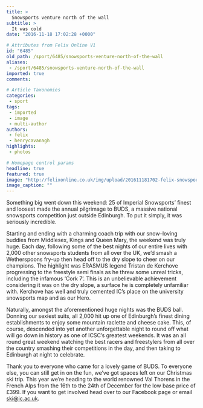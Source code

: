 ```yaml
---
title: >
  Snowsports venture north of the wall
subtitle: >
  It was cold
date: "2016-11-18 17:02:28 +0000"

# Attributes from Felix Online V1
id: "6485"
old_path: /sport/6485/snowsports-venture-north-of-the-wall
aliases:
 - /sport/6485/snowsports-venture-north-of-the-wall
imported: true
comments:

# Article Taxonomies
categories:
 - sport
tags:
 - imported
 - image
 - multi-author
authors:
 - felix
 - henrycavanagh
highlights:
 - photos

# Homepage control params
headline: true
featured: true
image: "http://felixonline.co.uk/img/upload/201611181702-felix-snowsports 1.jpg"
image_caption: ""
---
```


Something big went down this weekend: 25 of Imperial Snowsports’ finest and loosest made the annual pilgrimage to BUDS, a massive national snowsports competition just outside Edinburgh. To put it simply, it was seriously incredible.

Starting and ending with a charming coach trip with our snow–loving buddies from Middlesex, Kings and Queen Mary, the weekend was truly huge. Each day, following some of the best nights of our entire lives with 2,000 other snowsports students from all over the UK, we’d smash a Wetherspoons fry-up then head off to the dry slope to cheer on our champions.
 The highlight was ERASMUS legend Tristan de Kerchove progressing to the freestyle semi finals as he threw some unreal tricks, including the infamous ‘Cork 7’. This is an unbelievable achievement considering it was on the dry slope, a surface he is completely    unfamiliar with. Kerchove has well and truly cemented IC’s place on the university    snowsports map and as our Hero.

Naturally, amongst the aforementioned huge nights was the BUDS ball. Donning our sexiest suits, all 2,000 hit up one of Edinburgh’s finest dining establishments to enjoy some mountain raclette and cheese cake. This, of course, descended into yet another unforgettable night to round off what will go down in history as one of ICSC’s greatest weekends.
 It was an all round great weekend watching the best racers and freestylers from all over the country smashing their competitions in the day, and then taking to Edinburgh at night to celebrate.

Thank you to everyone who came for a lovely game of BUDS. To everyone else, you can still get in on the fun, we’ve got spaces left on our Christmas ski trip. This year we’re heading to the world renowned Val Thorens in the French Alps from the 16th to the 24th  of December for the low base price of £399. If you want to get involved head over to our Facebook page or email ski@ic.ac.uk.
